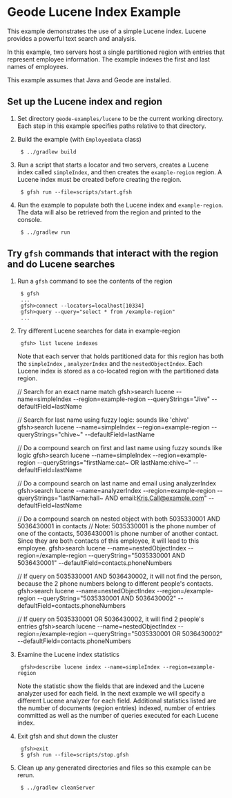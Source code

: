 <!--
Licensed to the Apache Software Foundation (ASF) under one or more
contributor license agreements.  See the NOTICE file distributed with
this work for additional information regarding copyright ownership.
The ASF licenses this file to You under the Apache License, Version 2.0
(the "License"); you may not use this file except in compliance with
the License.  You may obtain a copy of the License at

     http://www.apache.org/licenses/LICENSE-2.0

Unless required by applicable law or agreed to in writing, software
distributed under the License is distributed on an "AS IS" BASIS,
WITHOUT WARRANTIES OR CONDITIONS OF ANY KIND, either express or implied.
See the License for the specific language governing permissions and
limitations under the License.
-->

# Geode Lucene Index Example

This example demonstrates the use of a simple Lucene index. Lucene provides
a powerful text search and analysis. 

In this example, two servers host a single partitioned region with entries
that represent employee information. The example indexes the first and last
names of employees.

This example assumes that Java and Geode are installed.

## Set up the Lucene index and region
1. Set directory ```geode-examples/lucene``` to be the
current working directory.
Each step in this example specifies paths relative to that directory.

2. Build the example (with `EmployeeData` class)

        $ ../gradlew build

3. Run a script that starts a locator and two servers, creates a Lucene index
called ```simpleIndex```, and then creates the ```example-region``` region.
A Lucene index must be created before creating the region.

        $ gfsh run --file=scripts/start.gfsh

4. Run the example to populate both the Lucene index and `example-region`. The data
will also be retrieved from the region and printed to the console.

        $ ../gradlew run

## Try ```gfsh``` commands that interact with the region and do Lucene searches
1. Run a `gfsh` command to see the contents of the region

        $ gfsh
        ...
        gfsh>connect --locators=localhost[10334]
        gfsh>query --query="select * from /example-region"
        ...

2. Try different Lucene searches for data in example-region

        gfsh> list lucene indexes

    Note that each server that holds partitioned data for this region has both the ```simpleIndex``` , ```analyzerIndex``` and the ```nestedObjectIndex```. Each Lucene index is stored as a co-located region with the partitioned data region.

     // Search for an exact name match
        gfsh>search lucene --name=simpleIndex --region=example-region --queryStrings="Jive" --defaultField=lastName

     // Search for last name using fuzzy logic: sounds like 'chive'
        gfsh>search lucene --name=simpleIndex --region=example-region --queryStrings="chive~" --defaultField=lastName

     // Do a compound search on first and last name using fuzzy sounds like logic
        gfsh>search lucene --name=simpleIndex --region=example-region --queryStrings="firstName:cat~ OR lastName:chive~" --defaultField=lastName

     // Do a compound search on last name and email using analyzerIndex
        gfsh>search lucene --name=analyzerIndex --region=example-region --queryStrings="lastName:hall~ AND email:Kris.Call@example.com" --defaultField=lastName

     // Do a compound search on nested object with both 5035330001 AND 5036430001 in contacts
     // Note: 5035330001 is the phone number of one of the contacts, 5036430001 is phone number of another contact. Since they are both contacts of this employee, it will lead to this employee. 
        gfsh>search lucene --name=nestedObjectIndex --region=/example-region --queryString="5035330001 AND 5036430001" --defaultField=contacts.phoneNumbers

     // If query on 5035330001 AND 5036430002, it will not find the person, because the 2 phone numbers belong to different people's contacts. 
        gfsh>search lucene --name=nestedObjectIndex --region=/example-region --queryString="5035330001 AND 5036430002" --defaultField=contacts.phoneNumbers

     // If query on 5035330001 OR 5036430002, it will find 2 people's entries
        gfsh>search lucene --name=nestedObjectIndex --region=/example-region --queryString="5035330001 OR 5036430002" --defaultField=contacts.phoneNumbers

3. Examine the Lucene index statistics

        gfsh>describe lucene index --name=simpleIndex --region=example-region

    Note the statistic show the fields that are indexed and the Lucene analyzer used for each field. In the next example we will specify a different Lucene analyzer for each field. Additional statistics listed are the number of documents (region entries) indexed, number of entries committed as well as the number of queries executed for each Lucene index.

4. Exit gfsh and shut down the cluster

        gfsh>exit
        $ gfsh run --file=scripts/stop.gfsh

5. Clean up any generated directories and files so this example can be rerun.
    
        $ ../gradlew cleanServer

